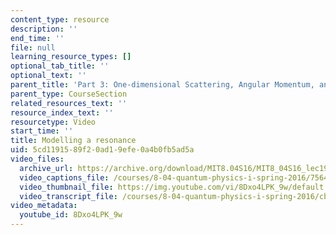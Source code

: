 ```yaml
---
content_type: resource
description: ''
end_time: ''
file: null
learning_resource_types: []
optional_tab_title: ''
optional_text: ''
parent_title: 'Part 3: One-dimensional Scattering, Angular Momentum, and Central Potentials'
parent_type: CourseSection
related_resources_text: ''
resource_index_text: ''
resourcetype: Video
start_time: ''
title: Modelling a resonance
uid: 5cd11915-89f2-0ad1-9efe-0a4b0fb5ad5a
video_files:
  archive_url: https://archive.org/download/MIT8.04S16/MIT8_04S16_lec19_s3_300k.mp4
  video_captions_file: /courses/8-04-quantum-physics-i-spring-2016/7564b63a02415110859fb6a84c0ad870_8Dxo4LPK_9w.vtt
  video_thumbnail_file: https://img.youtube.com/vi/8Dxo4LPK_9w/default.jpg
  video_transcript_file: /courses/8-04-quantum-physics-i-spring-2016/cb4c2f49edc783246e4c6cfbf89ed56f_8Dxo4LPK_9w.pdf
video_metadata:
  youtube_id: 8Dxo4LPK_9w
---
```

